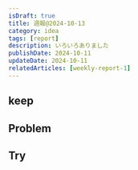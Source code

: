 ```yaml
---
isDraft: true
title: 週報@2024-10-13
category: idea
tags: [report]
description: いろいろありました
publishDate: 2024-10-11
updateDate: 2024-10-11
relatedArticles: [weekly-report-1]
---
```


## keep

## Problem

## Try
